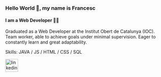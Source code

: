 ### Hello World 👋, my name is Francesc
#### I am a Web Developer 👨‍💻
Graduated as a Web Developer at the Institut Obert de Catalunya (IOC). Team worker, able to achieve goals under minimal supervision. Eager to constantly learn and great adaptability.

Skills: JAVA / JS / HTML / CSS / SQL



[<img src='https://cdn.jsdelivr.net/npm/simple-icons@3.0.1/icons/linkedin.svg' alt='linkedin' height='40'>](https://www.linkedin.com/in/https://www.linkedin.com/in/francescdentipaya//)  

